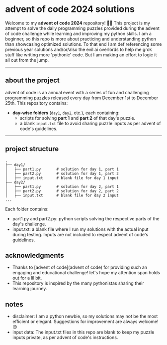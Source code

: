 # advent of code 2024 solutions

Welcome to my **advent of code 2024** repository! 🎄✨ This project is my attempt to solve the daily programming puzzles provided during the advent of code challenge while learning and improving my python skills. I am a beginner, so this repo is more about practicing and understanding python than showcasing optimized solutions. To that end I am def referencing some previous year solutions and/or/also the evil ai overlords to help me grok stuff like writing more 'pythonic' code. But I am making an effort to logic it all out from the jump.

---

## about the project

advent of code is an annual event with a series of fun and challenging programming puzzles released every day from December 1st to December 25th. This repository contains:

- **day-wise folders** (`day1`, `day2`, etc.), each containing:
  - scripts for solving **part 1** and **part 2** of that day's puzzle.
  - a blank `input.txt` file to avoid sharing puzzle inputs as per advent of code's guidelines.
  
---

## project structure

```plaintext
.
├── day1/
│   ├── part1.py       # solution for day 1, part 1
│   ├── part2.py       # solution for day 1, part 2
│   ├── input.txt      # blank file for day 1 input
├── day2/
│   ├── part1.py       # solution for day 2, part 1
│   ├── part2.py       # solution for day 2, part 2
│   ├── input.txt      # blank file for day 2 input
...
```
Each folder contains:

- part1.py and part2.py: python scripts solving the respective parts of the day's challenge.
- input.txt: a blank file where I run my solutions with the actual input during testing. Inputs are not included to respect advent of code's guidelines.

## acknowledgments
- Thanks to [advent of code](advent of code) for providing such an engaging and educational challenge! let's hope my attention span holds out for a lil bit.
- This repository is inspired by the many pythonistas sharing their learning journey.

## notes
- disclaimer: I am a python newbie, so my solutions may not be the most efficient or elegant. Suggestions for improvement are always welcome! 😊
- input data: The input.txt files in this repo are blank to keep my puzzle inputs private, as per advent of code's instructions.
